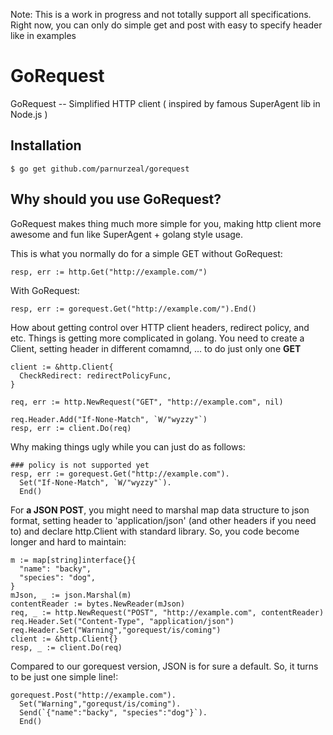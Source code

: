 Note: This is a work in progress and not totally support all specifications.
Right now, you can only do simple get and post with easy to specify header like in examples

GoRequest
=========

GoRequest -- Simplified HTTP client ( inspired by famous SuperAgent lib in Node.js )

## Installation

```
$ go get github.com/parnurzeal/gorequest
```

## Why should you use GoRequest?

GoRequest makes thing much more simple for you, making http client more awesome and fun like SuperAgent + golang style usage.

This is what you normally do for a simple GET without GoRequest:

```
resp, err := http.Get("http://example.com/")
```

With GoRequest:

```
resp, err := gorequest.Get("http://example.com/").End()
```

How about getting control over HTTP client headers, redirect policy, and etc. Things is getting more complicated in golang. You need to create a Client, setting header in different comamnd, ... to do just only one __GET__

```
client := &http.Client{
  CheckRedirect: redirectPolicyFunc,
}

req, err := http.NewRequest("GET", "http://example.com", nil)

req.Header.Add("If-None-Match", `W/"wyzzy"`)
resp, err := client.Do(req)
```

Why making things ugly while you can just do as follows:

```
### policy is not supported yet
resp, err := gorequest.Get("http://example.com").
  Set("If-None-Match", `W/"wyzzy"`).
  End()
```

For __a JSON POST__, you might need to marshal map data structure to json format, setting header to 'application/json' (and other headers if you need to) and declare http.Client with standard library. So, you code become longer and hard to maintain:

```
m := map[string]interface{}{
  "name": "backy",
  "species": "dog",
}
mJson, _ := json.Marshal(m)
contentReader := bytes.NewReader(mJson)
req, _ := http.NewRequest("POST", "http://example.com", contentReader)
req.Header.Set("Content-Type", "application/json")
req.Header.Set("Warning","gorequest/is/coming")
client := &http.Client{}
resp, _ := client.Do(req)
```

Compared to our gorequest version, JSON is for sure a default. So, it turns to be just one simple line!:

```
gorequest.Post("http://example.com").
  Set("Warning","gorequst/is/coming").
  Send(`{"name":"backy", "species":"dog"}`).
  End()
```


